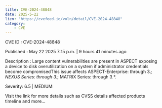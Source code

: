 ```yaml
---
title: CVE-2024-48848
date: 2025-5-22
lien: "https://cvefeed.io/vuln/detail/CVE-2024-48848"
category:
    - CVE
---
```


CVE ID : CVE-2024-48848

Published :  May 22
2025
7:15 p.m. | 9 hours
41 minutes ago

Description : Large content vulnerabilities are present in ASPECT exposing a device to disk overutilization on a system if administrator credentials become compromisedThis issue affects ASPECT-Enterprise: through 3.*; NEXUS Series: through 3.*; MATRIX Series: through 3.*.

Severity: 6.5 | MEDIUM

Visit the link for more details
such as CVSS details
affected products
timeline
and more...
